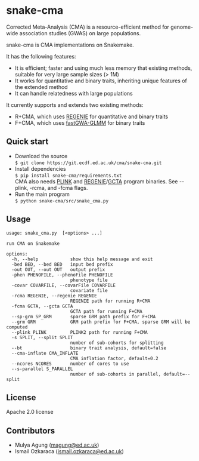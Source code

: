 # snake-cma

Corrected Meta-Analysis (CMA) is a resource-efficient method for genome-wide association studies (GWAS) on large populations.

snake-cma is CMA implementations on Snakemake.  

It has the following features:
- It is efficient; faster and using much less memory that existing methods, suitable for very large sample sizes (> 1M)
- It works for quantitative and binary traits, inheriting unique features of the extended method
- It can handle relatedness with large populations

It currently supports and extends two existing methods:
- R+CMA, which uses [REGENIE](https://rgcgithub.github.io/regenie) for quantitative and binary traits
- F+CMA, which uses [fastGWA-GLMM](https://yanglab.westlake.edu.cn/software/gcta) for binary traits


## Quick start

- Download the source  
`$ git clone https://git.ecdf.ed.ac.uk/cma/snake-cma.git`
- Install dependencies  
`$ pip install snake-cma/requirements.txt`  
CMA also needs [PLINK](https://www.cog-genomics.org/plink/2.0/) and [REGENIE](https://rgcgithub.github.io/regenie/install/)/[GCTA](https://yanglab.westlake.edu.cn/software/gcta/#Download) program binaries. See --plink, -rcma, and -fcma flags.
- Run the main program  
`$ python snake-cma/src/snake_cma.py`

## Usage
```
usage: snake_cma.py  [<options> ...]

run CMA on Snakemake

options:
  -h, --help            show this help message and exit
  -bed BED, --bed BED   input bed prefix
  -out OUT, --out OUT   output prefix
  -phen PHENOFILE, --phenoFile PHENOFILE
                        phenotype file
  -covar COVARFILE, --covarFile COVARFILE
                        covariate file
  -rcma REGENIE, --regenie REGENIE
                        REGENIE path for running R+CMA
  -fcma GCTA, --gcta GCTA
                        GCTA path for running F+CMA
  --sp-grm SP_GRM       sparse GRM path prefix for F+CMA
  --grm GRM             GRM path prefix for F+CMA, sparse GRM will be computed
  --plink PLINK         PLINK2 path for running F+CMA
  -s SPLIT, --split SPLIT
                        number of sub-cohorts for splitting
  --bt                  binary trait analysis, default=false
  --cma-inflate CMA_INFLATE
                        CMA inflation factor, default=0.2
  --ncores NCORES       number of cores to use
  --s-parallel S_PARALLEL
                        number of sub-cohorts in parallel, default=--split

```

## License
Apache 2.0 license

## Contributors  
- Mulya Agung (magung@ed.ac.uk)
- Ismail Ozkaraca (ismail.ozkaraca@ed.ac.uk)
